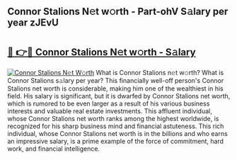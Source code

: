 ## Connor Stalions N𝚎t w𝚘rth - Part-ohV S𝚊lary per year zJEvU

# <h2><a href="http://gc1fsgw.nevu.top/?p=Connor+Stalions">🔗 👉🔴 Connor Stalions N𝚎t w𝚘rth - S𝚊lary</a></h2>

[![Connor Stalions N𝚎t W𝚘rth](https://i.imgur.com/Oavwk0R.jpeg)](http://gc1fsgw.nevu.top/?p=Connor+Stalions)
What is Connor Stalions n𝚎t w𝚘rth? What is Connor Stalions s𝚊lary per year?
This financially well-off person's Connor Stalions net worth is considerable, making him one of the wealthiest in his field. His salary is significant, but it is dwarfed by Connor Stalions net worth, which is rumored to be even larger as a result of his various business interests and valuable real estate investments. This affluent individual, whose Connor Stalions net worth ranks among the highest worldwide, is recognized for his sharp business mind and financial astuteness. This rich individual, whose Connor Stalions net worth is in the billions and who earns an impressive salary, is a prime example of the force of commitment, hard work, and financial intelligence.
